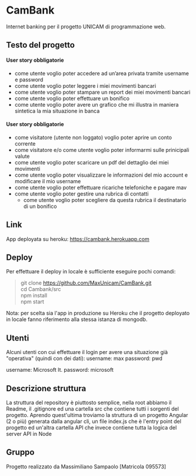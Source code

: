 # CamBank
Internet banking per il progetto UNICAM di programmazione web.

## Testo del progetto

#### User story obbligatorie
- come utente voglio poter accedere ad un’area privata tramite username e password
- come utente voglio poter leggere i miei movimenti bancari
- come utente voglio poter stampare un report dei miei movimenti bancari
- come utente voglio poter effettuare un bonifico
- come utente voglio poter avere un grafico che mi illustra in maniera sintetica la mia situazione in banca

#### User story obbligatorie
- come visitatore (utente non loggato) voglio poter aprire un conto corrente
- come visitatore e/o come utente voglio poter informarmi sulle prinicipali valute
- come utente voglio poter scaricare un pdf del dettaglio dei miei movimenti
- come utente voglio poter visualizzare le informazioni del mio account e modificare il mio username
- come utente voglio poter effettuare ricariche telefoniche e pagare mav
- come utente voglio poter gestire una rubrica di contatti
  - come utente voglio poter scegliere da questa rubrica il destinatario di un bonifico

## Link
App deployata su heroku: https://cambank.herokuapp.com

## Deploy
Per effettuare il deploy in locale è sufficiente eseguire pochi comandi:
  >git clone https://github.com/MaxUnicam/CamBank.git <br />
  >cd Cambank/src <br />
  >npm install <br />
  >npm start

Nota: per scelta sia l'app in produzione su Heroku che il progetto deployato in locale fanno riferimento alla stessa istanza di mongodb.

## Utenti
Alcuni utenti con cui effettuare il login per avere una situazione già "operativa" (quindi con dei dati):
username: max
password: pwd

username: Microsoft It.
password: microsoft

## Descrizione struttura
La struttura del repository è piuttosto semplice, nella root abbiamo il Readme, il .gitignore ed una cartella src che contiene tutti i sorgenti del progetto. 
Aprendo quest'ultima troviamo la struttura di un progetto Angular (2 o più) generata dalla angular cli, un file index.js che è l'entry point del progetto ed un'altra cartella API che invece contiene tutta la logica del server API in Node 

## Gruppo
Progetto realizzato da Massimiliano Sampaolo [Matricola 095573]
